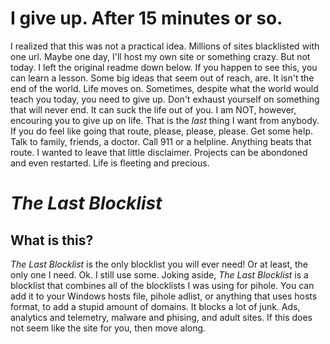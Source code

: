 # I give up. After 15 minutes or so.
I realized that this was not a practical idea. Millions of sites blacklisted with one url. Maybe one day, I'll host my own
site or something crazy. But not today. I left the original readme down below. If you happen to see this, you can learn a lesson.
Some big ideas that seem out of reach, are. It isn't the end of the world. Life moves on. Sometimes, despite what the world would teach you
today, you need to give up. Don't exhaust yourself on something that will never end. It can suck the life out of you. I am NOT, however, encouring
you to give up on life. That is the *last* thing I want from anybody. If you do feel like going that route, please, please, please. Get some help.
Talk to family, friends, a doctor. Call 911 or a helpline. Anything beats that route. I wanted to leave that little disclaimer. Projects can be abondoned and
even restarted. Life is fleeting and precious.

# *The Last Blocklist*

## What is this?
*The Last Blocklist* is the only blocklist you will ever need! Or at least, the only one I need.
Ok. I still use some. Joking aside, *The Last Blocklist* is a blocklist that combines all of the blocklists I was using for pihole.
You can add it to your Windows hosts file, pihole adlist, or anything that uses hosts format, to add a stupid amount of domains. It blocks a lot of junk. Ads, analytics and telemetry,
malware and phising, and adult sites. If this does not seem like the site for you, then move along.
